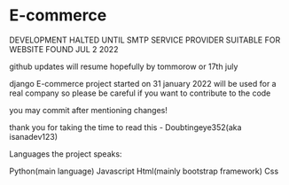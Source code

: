 # E-commerce

DEVELOPMENT HALTED UNTIL SMTP SERVICE PROVIDER SUITABLE FOR WEBSITE FOUND JUL 2 2022

github updates will resume hopefully by tommorow or 17th july

django E-commerce project started on 31 january 2022 will be used for a real company so please be careful if you want to contribute to the code 

you may commit after mentioning changes!


thank you for taking the time to read this - Doubtingeye352(aka isanadev123)


Languages the project speaks:

Python(main language)
Javascript
Html(mainly bootstrap framework)
Css


